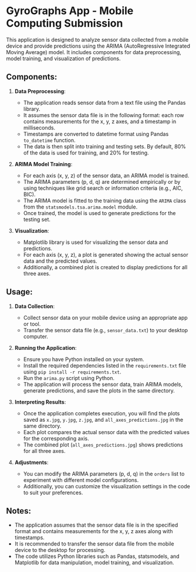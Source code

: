 # GyroGraphs App - Mobile Computing Submission

This application is designed to analyze sensor data collected from a mobile device and provide predictions using the ARIMA (AutoRegressive Integrated Moving Average) model. It includes components for data preprocessing, model training, and visualization of predictions.

## Components:

1. **Data Preprocessing**: 
   - The application reads sensor data from a text file using the Pandas library.
   - It assumes the sensor data file is in the following format: each row contains measurements for the x, y, z axes, and a timestamp in milliseconds.
   - Timestamps are converted to datetime format using Pandas `to_datetime` function.
   - The data is then split into training and testing sets. By default, 80% of the data is used for training, and 20% for testing.

2. **ARIMA Model Training**:
   - For each axis (x, y, z) of the sensor data, an ARIMA model is trained.
   - The ARIMA parameters (p, d, q) are determined empirically or by using techniques like grid search or information criteria (e.g., AIC, BIC).
   - The ARIMA model is fitted to the training data using the `ARIMA` class from the `statsmodels.tsa.arima.model` module.
   - Once trained, the model is used to generate predictions for the testing set.

3. **Visualization**:
   - Matplotlib library is used for visualizing the sensor data and predictions.
   - For each axis (x, y, z), a plot is generated showing the actual sensor data and the predicted values.
   - Additionally, a combined plot is created to display predictions for all three axes.

## Usage:

1. **Data Collection**:
   - Collect sensor data on your mobile device using an appropriate app or tool.
   - Transfer the sensor data file (e.g., `sensor_data.txt`) to your desktop computer.

2. **Running the Application**:
   - Ensure you have Python installed on your system.
   - Install the required dependencies listed in the `requirements.txt` file using `pip install -r requirements.txt`.
   - Run the `arima.py` script using Python.
   - The application will process the sensor data, train ARIMA models, generate predictions, and save the plots in the same directory.

3. **Interpreting Results**:
   - Once the application completes execution, you will find the plots saved as `x.jpg`, `y.jpg`, `z.jpg`, and `all_axes_predictions.jpg` in the same directory.
   - Each plot compares the actual sensor data with the predicted values for the corresponding axis.
   - The combined plot (`all_axes_predictions.jpg`) shows predictions for all three axes.

4. **Adjustments**:
   - You can modify the ARIMA parameters (p, d, q) in the `orders` list to experiment with different model configurations.
   - Additionally, you can customize the visualization settings in the code to suit your preferences.

## Notes:
- The application assumes that the sensor data file is in the specified format and contains measurements for the x, y, z axes along with timestamps.
- It is recommended to transfer the sensor data file from the mobile device to the desktop for processing.
- The code utilizes Python libraries such as Pandas, statsmodels, and Matplotlib for data manipulation, model training, and visualization.
